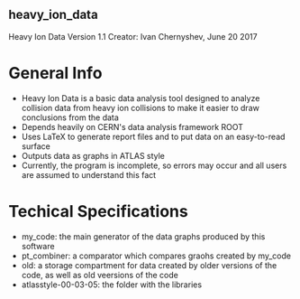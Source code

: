## heavy_ion_data
Heavy Ion Data Version 1.1
Creator: Ivan Chernyshev, June 20 2017

# General Info
- Heavy Ion Data is a basic data analysis tool designed to analyze collision data from heavy ion collisions to make it easier to draw conclusions from the data 
- Depends heavily on CERN's data analysis framework ROOT
- Uses LaTeX to generate report files and to put data on an easy-to-read surface
- Outputs data as graphs in ATLAS style
- Currently, the program is incomplete, so errors may occur and all users are assumed to understand this fact 

# Techical Specifications
- my_code: the main generator of the data graphs produced by this software
- pt_combiner: a comparator which compares graohs created by my_code
- old: a storage compartment for data created by older versions of the code, as well as old veersions of the code
- atlasstyle-00-03-05: the folder with the libraries 
